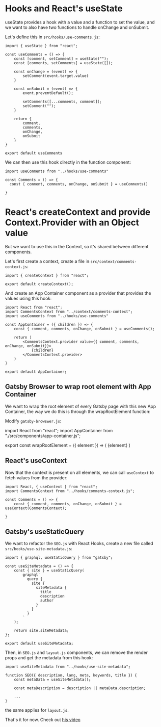 # Hooks and React's useState

useState provides a hook with a value and a function to set the value, and we want to also have two functions to handle onChange and onSubmit.

Let's define this in `src/hooks/use-comments.js`:

    import { useState } from "react";

    const useComments = () => {
        const [comment, setComment] = useState("");
        const [comments, setComments] = useState([]);

        const onChange = (event) => {
            setComment(event.target.value)
        }

        const onSubmit = (event) => {
            event.preventDefault();

            setComments([...comments, comment]);
            setComment("");
        }

        return {
            comment,
            comments,
            onChange,
            onSubmit
        }
    }

    export default useComments

We can then use this hook directly in the function component:

    import useComments from "../hooks/use-comments"

    const Comments = () => {
      const { comment, comments, onChange, onSubmit } = useComments()

    }

# React's createContext and provide Context.Provider with an Object value

But we want to use this in the Context, so it's shared between different components.

Let's first create a context, create a file in `src/context/comments-context.js`:

    import { createContext } from "react";

    export default createContext();

And create an App Container component as a provider that provides the values using this hook:

    import React from "react";
    import CommentsContext from "../context/comments-context";
    import useComments from "../hooks/use-comments"

    const AppContainer = ({ children }) => {
        const { comment, comments, onChange, onSubmit } = useComments();

        return (
            <CommentsContext.provider value={{ comment, comments, onChange, onSubmit}}>
                {children}
            </CommentsContext.provider>
        )
    }

    export default AppContainer;

## Gatsby Browser to wrap root element with App Container

We want to wrap the root element of every Gatsby page with this new App Container, the way we do this is through the wrapRootElement function:

Modify `gatsby-browswer.js`:
  
 import React from "react";
import AppContainer from "./src/components/app-container.js";
  
 export const wrapRootElement = ({ element }) => (
<AppContainer>{element}</AppContainer>
)

## React's useContext

Now that the context is present on all elements, we can call `useContext` to fetch values from the provider:

    import React, { useContext } from "react";
    import CommentsContext from "../hooks/comments-context.js";

    const Comments = () => {
        const { comment, comments, onChange, onSubmit } = useContext(CommentsContext);

    }

## Gatsby's useStaticQuery

We want to refactor the `SEO.js` with React Hooks, create a new file called `src/hooks/use-site-metadata.js`:

    import { graphql, useStaticQuery } from "gatsby";

    const useSiteMetadata = () => {
        const { site } = useStaticQuery(
            graphql`
              query {
                site {
                  siteMetadata {
                    title
                    description
                    author
                  }
                }
              }
            `
        );

        return site.siteMetadata;
    };

    export default useSiteMetadata;

Then, in `SEO.js` and `layout.js` components, we can remove the render props and get the metadata from this hook:

    import useSiteMetadata from "../hooks/use-site-metadata";

    function SEO({ description, lang, meta, keywords, title }) {
        const metaData = useSiteMetadata();

        const metaDescription = description || metaData.description;

        ...
    }

the same applies for `layout.js`.

That's it for now. Check out [his video](https://www.youtube.com/watch?v=asrdFuAxPaU&list=PLz8Iz-Fnk_eTpvd49Sa77NiF8Uqq5Iykx&index=8)
